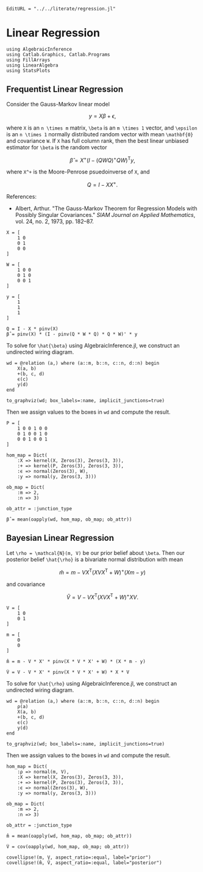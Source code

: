 ```@meta
EditURL = "../../literate/regression.jl"
```

# Linear Regression

````@example regression
using AlgebraicInference
using Catlab.Graphics, Catlab.Programs
using FillArrays
using LinearAlgebra
using StatsPlots
````

## Frequentist Linear Regression
Consider the Gauss-Markov linear model
```math
    y = X \beta + \epsilon,
```
where ``X`` is an ``n \times m`` matrix, ``\beta`` is an ``m \times 1`` vector, and
``\epsilon`` is an ``n \times 1`` normally distributed random vector with mean
``\mathbf{0}`` and covariance ``W``. If ``X`` has full column rank, then the best linear
unbiased estimator for ``\beta`` is the random vector
```math
    \hat{\beta} = X^+ (I - (Q W Q)^+ Q W)^\mathsf{T} y,
```
where ``X^+`` is the Moore-Penrose psuedoinverse of ``X``, and
```math
Q = I - X X^+.
```

References:
- Albert, Arthur. "The Gauss-Markov Theorem for Regression Models with Possibly Singular
  Covariances." *SIAM Journal on Applied Mathematics*, vol. 24, no. 2, 1973, pp. 182–87.

````@example regression
X = [
    1 0
    0 1
    0 0
]

W = [
    1 0 0
    0 1 0
    0 0 1
]

y = [
    1
    1
    1
]

Q = I - X * pinv(X)
β̂ = pinv(X) * (I - pinv(Q * W * Q) * Q * W)' * y
````

To solve for ``\hat{\beta}`` using AlgebraicInference.jl, we construct an undirected
wiring diagram.

````@example regression
wd = @relation (a,) where (a::m, b::n, c::n, d::n) begin
    X(a, b)
    +(b, c, d)
    ϵ(c)
    y(d)
end

to_graphviz(wd; box_labels=:name, implicit_junctions=true)
````

Then we assign values to the boxes in `wd` and compute the result.

````@example regression
P = [
    1 0 0 1 0 0
    0 1 0 0 1 0
    0 0 1 0 0 1
]

hom_map = Dict(
    :X => kernel(X, Zeros(3), Zeros(3, 3)),
    :+ => kernel(P, Zeros(3), Zeros(3, 3)),
    :ϵ => normal(Zeros(3), W),
    :y => normal(y, Zeros(3, 3)))

ob_map = Dict(
    :m => 2,
    :n => 3)

ob_attr = :junction_type

β̂ = mean(oapply(wd, hom_map, ob_map; ob_attr))
````

## Bayesian Linear Regression
Let ``\rho = \mathcal{N}(m, V)`` be our prior belief about ``\beta``. Then our posterior
belief ``\hat{\rho}`` is a bivariate normal distribution with mean
```math
  \hat{m} = m - V X^\mathsf{T} (X V X^\mathsf{T} + W)^+ (X m - y)
```
and covariance
```math
  \hat{V} = V - V X^\mathsf{T} (X V X^\mathsf{T} + W)^+ X V.
```

````@example regression
V = [
    1 0
    0 1
]

m = [
    0
    0
]

m̂ = m - V * X' * pinv(X * V * X' + W) * (X * m - y)
````

````@example regression
V̂ = V - V * X' * pinv(X * V * X' + W) * X * V
````

To solve for ``\hat{\rho}`` using AlgebraicInference.jl, we construct an undirected
wiring diagram.

````@example regression
wd = @relation (a,) where (a::m, b::n, c::n, d::n) begin
    ρ(a)
    X(a, b)
    +(b, c, d)
    ϵ(c)
    y(d)
end

to_graphviz(wd; box_labels=:name, implicit_junctions=true)
````

Then we assign values to the boxes in `wd` and compute the result.

````@example regression
hom_map = Dict(
    :ρ => normal(m, V),
    :X => kernel(X, Zeros(3), Zeros(3, 3)),
    :+ => kernel(P, Zeros(3), Zeros(3, 3)),
    :ϵ => normal(Zeros(3), W),
    :y => normal(y, Zeros(3, 3)))

ob_map = Dict(
    :m => 2,
    :n => 3)

ob_attr = :junction_type

m̂ = mean(oapply(wd, hom_map, ob_map; ob_attr))
````

````@example regression
V̂ = cov(oapply(wd, hom_map, ob_map; ob_attr))
````

````@example regression
covellipse!(m, V, aspect_ratio=:equal, label="prior")
covellipse!(m̂, V̂, aspect_ratio=:equal, label="posterior")
````


